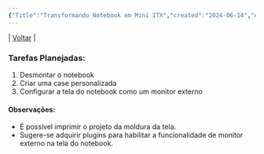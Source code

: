 ```yaml
---
{"Title":"Transformando Notebook em Mini ITX","created":"2024-06-14","dg-publish":true,"tags":["pessoal/quaseumdev","projetos"],"permalink":"/1-minha-vida/transformando-notebook-em-mini-itx/","dgPassFrontmatter":true}
---
```


| [Voltar](index) |
### Tarefas Planejadas:
1. Desmontar o notebook
2. Criar uma case personalizada
3. Configurar a tela do notebook como um monitor externo
#### Observações:
* É possível imprimir o projeto da moldura da tela.
* Sugere-se adquirir plugins para habilitar a funcionalidade de monitor externo na tela do notebook.